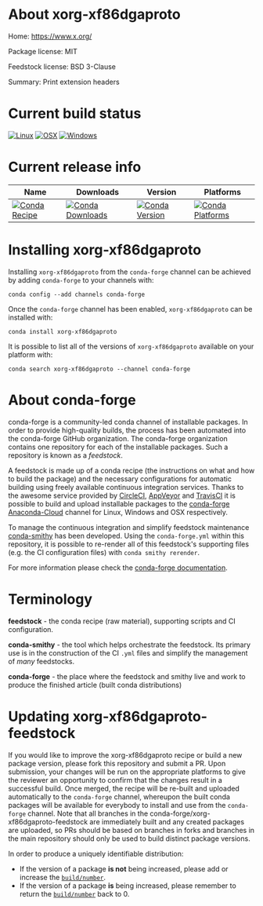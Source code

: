 About xorg-xf86dgaproto
=======================

Home: https://www.x.org/

Package license: MIT

Feedstock license: BSD 3-Clause

Summary: Print extension headers



Current build status
====================

[![Linux](https://img.shields.io/circleci/project/github/conda-forge/xorg-xf86dgaproto-feedstock/master.svg?label=Linux)](https://circleci.com/gh/conda-forge/xorg-xf86dgaproto-feedstock)
[![OSX](https://img.shields.io/travis/conda-forge/xorg-xf86dgaproto-feedstock/master.svg?label=macOS)](https://travis-ci.org/conda-forge/xorg-xf86dgaproto-feedstock)
[![Windows](https://img.shields.io/appveyor/ci/conda-forge/xorg-xf86dgaproto-feedstock/master.svg?label=Windows)](https://ci.appveyor.com/project/conda-forge/xorg-xf86dgaproto-feedstock/branch/master)

Current release info
====================

| Name | Downloads | Version | Platforms |
| --- | --- | --- | --- |
| [![Conda Recipe](https://img.shields.io/badge/recipe-xorg--xf86dgaproto-green.svg)](https://anaconda.org/conda-forge/xorg-xf86dgaproto) | [![Conda Downloads](https://img.shields.io/conda/dn/conda-forge/xorg-xf86dgaproto.svg)](https://anaconda.org/conda-forge/xorg-xf86dgaproto) | [![Conda Version](https://img.shields.io/conda/vn/conda-forge/xorg-xf86dgaproto.svg)](https://anaconda.org/conda-forge/xorg-xf86dgaproto) | [![Conda Platforms](https://img.shields.io/conda/pn/conda-forge/xorg-xf86dgaproto.svg)](https://anaconda.org/conda-forge/xorg-xf86dgaproto) |

Installing xorg-xf86dgaproto
============================

Installing `xorg-xf86dgaproto` from the `conda-forge` channel can be achieved by adding `conda-forge` to your channels with:

```
conda config --add channels conda-forge
```

Once the `conda-forge` channel has been enabled, `xorg-xf86dgaproto` can be installed with:

```
conda install xorg-xf86dgaproto
```

It is possible to list all of the versions of `xorg-xf86dgaproto` available on your platform with:

```
conda search xorg-xf86dgaproto --channel conda-forge
```


About conda-forge
=================

conda-forge is a community-led conda channel of installable packages.
In order to provide high-quality builds, the process has been automated into the
conda-forge GitHub organization. The conda-forge organization contains one repository
for each of the installable packages. Such a repository is known as a *feedstock*.

A feedstock is made up of a conda recipe (the instructions on what and how to build
the package) and the necessary configurations for automatic building using freely
available continuous integration services. Thanks to the awesome service provided by
[CircleCI](https://circleci.com/), [AppVeyor](https://www.appveyor.com/)
and [TravisCI](https://travis-ci.org/) it is possible to build and upload installable
packages to the [conda-forge](https://anaconda.org/conda-forge)
[Anaconda-Cloud](https://anaconda.org/) channel for Linux, Windows and OSX respectively.

To manage the continuous integration and simplify feedstock maintenance
[conda-smithy](https://github.com/conda-forge/conda-smithy) has been developed.
Using the ``conda-forge.yml`` within this repository, it is possible to re-render all of
this feedstock's supporting files (e.g. the CI configuration files) with ``conda smithy rerender``.

For more information please check the [conda-forge documentation](https://conda-forge.org/docs/).

Terminology
===========

**feedstock** - the conda recipe (raw material), supporting scripts and CI configuration.

**conda-smithy** - the tool which helps orchestrate the feedstock.
                   Its primary use is in the construction of the CI ``.yml`` files
                   and simplify the management of *many* feedstocks.

**conda-forge** - the place where the feedstock and smithy live and work to
                  produce the finished article (built conda distributions)


Updating xorg-xf86dgaproto-feedstock
====================================

If you would like to improve the xorg-xf86dgaproto recipe or build a new
package version, please fork this repository and submit a PR. Upon submission,
your changes will be run on the appropriate platforms to give the reviewer an
opportunity to confirm that the changes result in a successful build. Once
merged, the recipe will be re-built and uploaded automatically to the
`conda-forge` channel, whereupon the built conda packages will be available for
everybody to install and use from the `conda-forge` channel.
Note that all branches in the conda-forge/xorg-xf86dgaproto-feedstock are
immediately built and any created packages are uploaded, so PRs should be based
on branches in forks and branches in the main repository should only be used to
build distinct package versions.

In order to produce a uniquely identifiable distribution:
 * If the version of a package **is not** being increased, please add or increase
   the [``build/number``](https://conda.io/docs/user-guide/tasks/build-packages/define-metadata.html#build-number-and-string).
 * If the version of a package **is** being increased, please remember to return
   the [``build/number``](https://conda.io/docs/user-guide/tasks/build-packages/define-metadata.html#build-number-and-string)
   back to 0.
